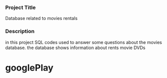 

### Project Title
Database related to movies rentals

### Description
in this project SQL codes used to answer some questions about the movies database.
the database shows information about rents movie DVDs
# googlePlay
